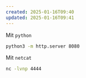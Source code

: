 ```yaml
---
created: 2025-01-16T09:40
updated: 2025-01-16T09:41
---
```

Mit `python`

```bash
python3 -m http.server 8080
```

Mit `netcat`

```bash
nc -lvnp 4444
```
